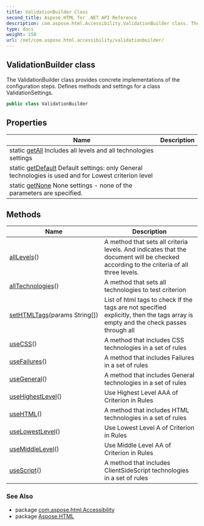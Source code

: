 ```yaml
---
title: ValidationBuilder Class
second_title: Aspose.HTML for .NET API Reference
description: com.aspose.html.Accessibility.ValidationBuilder class. The ValidationBuilder class provides concrete implementations of the configuration steps. Defines methods and settings for a class ValidationSettings
type: docs
weight: 150
url: /net/com.aspose.html.accessibility/validationbuilder/
---
```

## ValidationBuilder class

The ValidationBuilder class provides concrete implementations of the configuration steps. Defines methods and settings for a class ValidationSettings.

```java
public class ValidationBuilder
```

## Properties

| Name | Description |
| --- | --- |
| static [getAll](../../com.aspose.html.accessibility/validationbuilder/all/) Includes all levels and all technologies settings |
| static [getDefault](../../com.aspose.html.accessibility/validationbuilder/default/) Default settings: only General technologies is used and for Lowest criterion level |
| static [getNone](../../com.aspose.html.accessibility/validationbuilder/none/) None settings - none of the parameters are specified. |

## Methods

| Name | Description |
| --- | --- |
| [allLevels](../../com.aspose.html.accessibility/validationbuilder/alllevels/)() | A method that sets all criteria levels. And indicates that the document will be checked according to the criteria of all three levels. |
| [allTechnologies](../../com.aspose.html.accessibility/validationbuilder/alltechnologies/)() | A method that sets all technologies to test criterion |
| [setHTMLTags](../../com.aspose.html.accessibility/validationbuilder/sethtmltags/)(params String[]) | List of html tags to check If the tags are not specified explicitly, then the tags array is empty and the check passes through all |
| [useCSS](../../com.aspose.html.accessibility/validationbuilder/usecss/)() | A method that includes CSS technologies in a set of rules |
| [useFailures](../../com.aspose.html.accessibility/validationbuilder/usefailures/)() | A method that includes Failures in a set of rules |
| [useGeneral](../../com.aspose.html.accessibility/validationbuilder/usegeneral/)() | A method that includes General technologies in a set of rules |
| [useHighestLevel](../../com.aspose.html.accessibility/validationbuilder/usehighestlevel/)() | Use Highest Level AAA of Criterion in Rules |
| [useHTML](../../com.aspose.html.accessibility/validationbuilder/usehtml/)() | A method that includes HTML technologies in a set of rules |
| [useLowestLevel](../../com.aspose.html.accessibility/validationbuilder/uselowestlevel/)() | Use Lowest Level A of Criterion in Rules |
| [useMiddleLevel](../../com.aspose.html.accessibility/validationbuilder/usemiddlelevel/)() | Use Middle Level AA of Criterion in Rules |
| [useScript](../../com.aspose.html.accessibility/validationbuilder/usescript/)() | A method that includes ClientSideScript technologies in a set of rules |

### See Also

* package [com.aspose.html.Accessibility](../../com.aspose.html.accessibility/)
* package [Aspose.HTML](../../)
